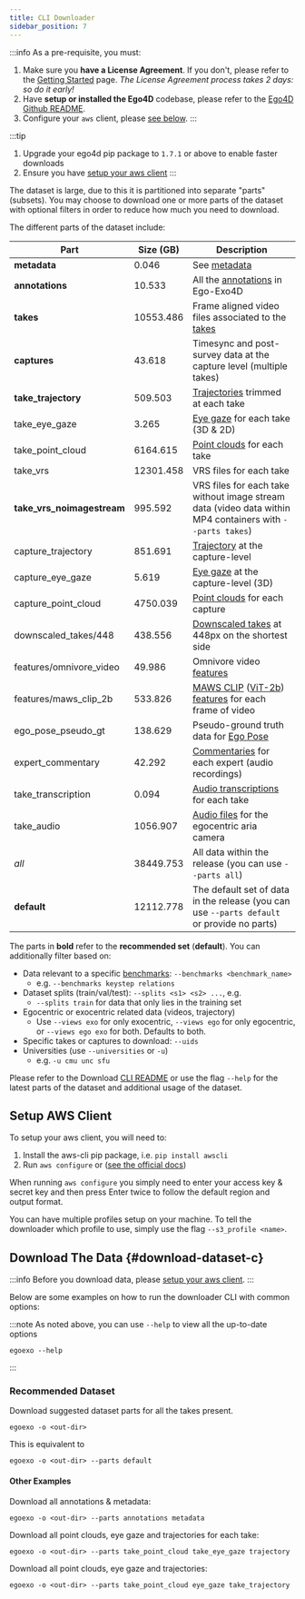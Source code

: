 ```yaml
---
title: CLI Downloader
sidebar_position: 7
---
```


:::info
As a pre-requisite, you must:
1. Make sure you **have a License Agreement**. If you don't, please refer to the
[Getting Started](../getting-started) page. *The License Agreement process takes 2 days: so do it early!*
2. Have **setup or installed the Ego4D** codebase, please refer to the [Ego4D
Github README](https://github.com/facebookresearch/Ego4d?tab=readme-ov-file#setup).
3. Configure your `aws` client, please [see below](#setup-aws-client).
:::

:::tip
1. Upgrade your ego4d pip package to `1.7.1` or above to enable faster downloads
2. Ensure you have [setup your aws client](#setup-aws-client)
:::


The dataset is large, due to this it is partitioned into separate "parts"
(subsets). You may choose to download one or more parts of the dataset with
optional filters in order to reduce how much you need to download.

The different parts of the dataset include:

| Part | Size (GB) | Description |
| -----|-----------|-------------|
| **metadata** | 0.046 | See [metadata](/data/metadata) |
| **annotations** | 10.533 | All the [annotations](/annotations/) in Ego-Exo4D |
| **takes** | 10553.486 | Frame aligned video files associated to the [takes](/data/takes)  |
| **captures** | 43.618 | Timesync and post-survey data at the capture level (multiple takes)  |
| **take_trajectory** | 509.503 | [Trajectories](/data/mps/#trajectory) trimmed at each take |
| take_eye_gaze | 3.265 | [Eye gaze](/data/mps/#eye-gaze) for each take (3D & 2D) |
| take_point_cloud | 6164.615 | [Point clouds](/data/mps#point-clouds) for each take |
| take_vrs | 12301.458 | VRS files for each take |
| **take_vrs_noimagestream** | 995.592 | VRS files for each take without image stream data (video data within MP4 containers with `--parts takes`) |
| capture_trajectory | 851.691 | [Trajectory](/data/mps#trajectory) at the capture-level |
| capture_eye_gaze | 5.619 | [Eye gaze](/data/mps#eye_gaze) at the capture-level (3D)  |
| capture_point_cloud | 4750.039 | [Point clouds](data/mps/#point-clouds) for each capture |
| downscaled_takes/448 | 438.556 | [Downscaled takes](data/downscaled_takes/) at 448px on the shortest side |
| features/omnivore_video | 49.986 | Omnivore video [features](/data/features) |
| features/maws_clip_2b | 533.826 | [MAWS CLIP](https://github.com/facebookresearch/maws) ([ViT-2b](https://github.com/facebookresearch/maws?tab=readme-ov-file#maws-pretrained-models)) [features](/data/features) for each frame of video |
| ego_pose_pseudo_gt | 138.629 | Pseudo-ground truth data for [Ego Pose](/annotations/ego_pose/) |
| expert_commentary | 42.292 | [Commentaries](/annotations/expert_commentary) for each expert (audio recordings) |
| take_transcription | 0.094 | [Audio transcriptions](https://github.com/facebookresearch/Ego4d/blob/main/ego4d/egoexo/scripts/extract_audio_transcribe.py#L22-L47) for each take |
| take_audio | 1056.907 | [Audio files](https://github.com/facebookresearch/Ego4d/blob/main/ego4d/egoexo/scripts/extract_audio_transcribe.py#L22-L47) for the egocentric aria camera  |
| *all* | 38449.753 | All data within the release (you can use `--parts all`)  |
| **default** | 12112.778 | The default set of data in the release (you can use `--parts default` or provide no parts) |

The parts in **bold** refer to the **recommended set** (**default**). You can additionally filter based on:
- Data relevant to a specific [benchmarks](../benchmarks): `--benchmarks <benchmark_name>`
    - e.g. `--benchmarks keystep relations`
- Dataset splits (train/val/test): `--splits <s1> <s2> ...`, e.g.
    - `--splits train` for data that only lies in the training set
- Egocentric or exocentric related data (videos, trajectory)
    - Use `--views exo` for only exocentric, `--views ego` for only
      egocentric, or `--views ego exo` for both. Defaults to both.
- Specific takes or captures to download: `--uids`
- Universities (use `--universities` or `-u`)
    - e.g. `-u cmu unc sfu`

Please refer to the Download [CLI README](https://github.com/facebookresearch/Ego4d/tree/main/ego4d/egoexo/download) or use the flag `--help` for the latest parts of the dataset and additional usage of the dataset.

## Setup AWS Client

To setup your aws client, you will need to:
1. Install the aws-cli pip package, i.e. `pip install awscli`
2. Run `aws configure` or ([see the official docs](https://github.com/aws/aws-cli?tab=readme-ov-file#configuration))

When running `aws configure` you simply need to enter your access key & secret key and then press Enter twice to follow the default region and output format.

You can have multiple profiles setup on your machine. To tell the downloader which profile to use, simply use the flag `--s3_profile <name>`.

## Download The Data {#download-dataset-c}

:::info
Before you download data, please [setup your aws client](#setup-aws-client).
:::

Below are some examples on how to run the downloader CLI with common options:

:::note As noted above, you can use `--help` to view all the up-to-date options
```
egoexo --help
```
:::


### Recommended Dataset
Download suggested dataset parts for all the takes present.

```
egoexo -o <out-dir>
```

This is equivalent to

```
egoexo -o <out-dir> --parts default
```

#### Other Examples

Download all annotations & metadata:
```
egoexo -o <out-dir> --parts annotations metadata
```

Download all point clouds, eye gaze and trajectories for each take:
```
egoexo -o <out-dir> --parts take_point_cloud take_eye_gaze trajectory
```

Download all point clouds, eye gaze and trajectories:
```
egoexo -o <out-dir> --parts take_point_cloud eye_gaze take_trajectory
```
